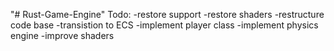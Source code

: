 "# Rust-Game-Engine" 
Todo:
-restore support
-restore shaders
-restructure code base
-transistion to ECS
-implement player class
-implement physics engine
-improve shaders
